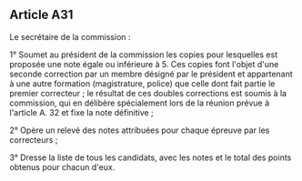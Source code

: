 Article A31
----
Le secrétaire de la commission :

1° Soumet au président de la commission les copies pour lesquelles est proposée
une note égale ou inférieure à 5. Ces copies font l'objet d'une seconde
correction par un membre désigné par le président et appartenant à une autre
formation (magistrature, police) que celle dont fait partie le premier
correcteur ; le résultat de ces doubles corrections est soumis à la commission,
qui en délibère spécialement lors de la réunion prévue à l'article A. 32 et fixe
la note définitive ;

2° Opère un relevé des notes attribuées pour chaque épreuve par les correcteurs
;

3° Dresse la liste de tous les candidats, avec les notes et le total des points
obtenus pour chacun d'eux.
